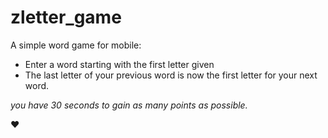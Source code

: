 # zletter_game

A simple word game for mobile:

* Enter a word starting with the first letter given
* The last letter of your previous word is now the first letter for your next word.

*you have 30 seconds to gain as many points as possible.*

❤️️
